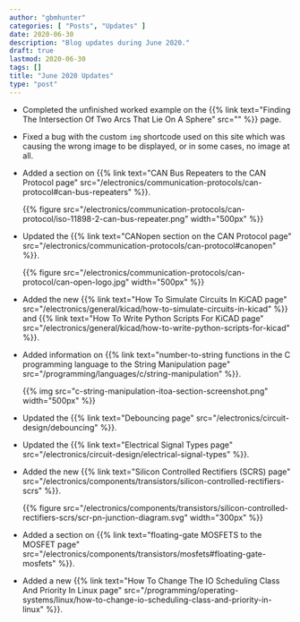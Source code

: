 ```yaml
---
author: "gbmhunter"
categories: [ "Posts", "Updates" ]
date: 2020-06-30
description: "Blog updates during June 2020."
draft: true
lastmod: 2020-06-30
tags: []
title: "June 2020 Updates"
type: "post"
---
```


* Completed the unfinished worked example on the {{% link text="Finding The Intersection Of Two Arcs That Lie On A Sphere" src="" %}} page.

* Fixed a bug with the custom `img` shortcode used on this site which was causing the wrong image to be displayed, or in some cases, no image at all.

* Added a section on {{% link text="CAN Bus Repeaters to the CAN Protocol page" src="/electronics/communication-protocols/can-protocol#can-bus-repeaters" %}}.

    {{% figure src="/electronics/communication-protocols/can-protocol/iso-11898-2-can-bus-repeater.png" width="500px" %}}

* Updated the {{% link text="CANopen section on the CAN Protocol page" src="/electronics/communication-protocols/can-protocol#canopen" %}}.

    {{% figure src="/electronics/communication-protocols/can-protocol/can-open-logo.jpg" width="500px" %}}

* Added the new {{% link text="How To Simulate Circuits In KiCAD page" src="/electronics/general/kicad/how-to-simulate-circuits-in-kicad" %}} and {{% link text="How To Write Python Scripts For KiCAD page" src="/electronics/general/kicad/how-to-write-python-scripts-for-kicad" %}}.

* Added information on {{% link text="number-to-string functions in the C programming language to the String Manipulation page" src="/programming/languages/c/string-manipulation" %}}.

    {{% img src="c-string-manipulation-itoa-section-screenshot.png" width="500px" %}}

* Updated the {{% link text="Debouncing page" src="/electronics/circuit-design/debouncing" %}}.

* Updated the {{% link text="Electrical Signal Types page" src="/electronics/circuit-design/electrical-signal-types" %}}.

* Added the new {{% link text="Silicon Controlled Rectifiers (SCRS) page" src="/electronics/components/transistors/silicon-controlled-rectifiers-scrs" %}}.

    {{% figure src="/electronics/components/transistors/silicon-controlled-rectifiers-scrs/scr-pn-junction-diagram.svg" width="300px" %}}

* Added a section on {{% link text="floating-gate MOSFETS to the MOSFET page" src="/electronics/components/transistors/mosfets#floating-gate-mosfets" %}}.

* Added a new {{% link text="How To Change The IO Scheduling Class And Priority In Linux page" src="/programming/operating-systems/linux/how-to-change-io-scheduling-class-and-priority-in-linux" %}}. 
